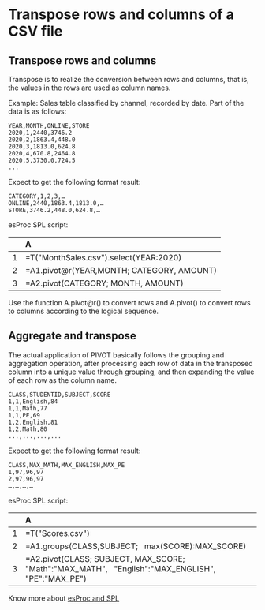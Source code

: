 # Transpose rows and columns of a CSV file



## Transpose rows and columns

Transpose is to realize the conversion between rows and columns, that is, the values in the rows are used as column names.

Example: Sales table classified by channel, recorded by date. Part of the data is as follows:

```
YEAR,MONTH,ONLINE,STORE
2020,1,2440,3746.2
2020,2,1863.4,448.0
2020,3,1813.0,624.8
2020,4,670.8,2464.8
2020,5,3730.0,724.5
...
```
Expect to get the following format result:

```
CATEGORY,1,2,3,…
ONLINE,2440,1863.4,1813.0,…
STORE,3746.2,448.0,624.8,…
```
esProc SPL script:

| |A|
|:-|:-|
|1|=T("MonthSales.csv").select(YEAR:2020)|
|2|=A1.pivot@r(YEAR,MONTH; CATEGORY, AMOUNT)|
|3|=A2.pivot(CATEGORY; MONTH, AMOUNT)|

Use the function A.pivot@r() to convert rows and A.pivot() to convert rows to columns according to the logical sequence.


## Aggregate and transpose

The actual application of PIVOT basically follows the grouping and aggregation operation, after processing each row of data in the transposed column into a unique value through grouping, and then expanding the value of each row as the column name.

```
CLASS,STUDENTID,SUBJECT,SCORE
1,1,English,84
1,1,Math,77
1,1,PE,69
1,2,English,81
1,2,Math,80
...,...,...,...
```
Expect to get the following format result:

```
CLASS,MAX_MATH,MAX_ENGLISH,MAX_PE
1,97,96,97
2,97,96,97
…,…,…,…
```
esProc SPL script:

| |A|
|:-|:-|
|1|=T("Scores.csv")|
|2|=A1.groups(CLASS,SUBJECT;   max(SCORE):MAX_SCORE)|
|3|=A2.pivot(CLASS; SUBJECT, MAX_SCORE;   "Math":"MAX_MATH",   "English":"MAX_ENGLISH",   "PE":"MAX_PE")|

Know more about [esProc and SPL](http://www.raqsoft.com/p/script-over-csv-xls)


